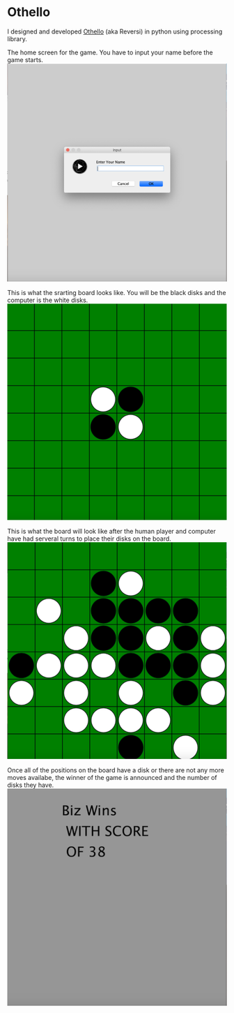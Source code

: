 # Othello

I designed and developed [Othello](https://en.wikipedia.org/wiki/Reversi) (aka Reversi) in python using processing library. <br />



The home screen for the game. You have to input your name before the game starts.
![Description](screenshots/home.png) <br />

This is what the srarting board looks like. You will be the black disks and the computer is the white disks.
![Image description](screenshots/start.png) <br />

This is what the board will look like after the human player and computer have had serveral turns to place their disks on the board.
![Image description](screenshots/middle.png) <br />

Once all of the positions on the board have a disk or there are not any more moves availabe, the winner of the game is announced and the number of disks they have. 
![Image description](screenshots/end.png) <br />


